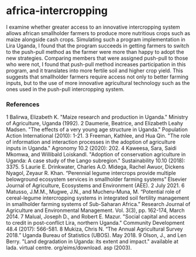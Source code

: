 # africa-intercropping
I examine whether greater access to an innovative intercropping system allows african smallholder farmers to produce more nutritious crops such as maize alongside cash crops. Simulating such a program implementation in Lira Uganda, I found that the program succeeds in getting farmers to switch to the push-pull method as the farmer were more than happy to adopt the new strategies. Comparing members that were assigned push-pull to those who were not, I found that push-pull method increases participation in this program, and it translates into more fertile soil and higher crop yield. This suggests that smallholder farmers require access not only to better farming inputs, but to the use of more innovative agricultural technology such as the ones used in the push-pull intercropping system.  	

### References
1 Balirwa, Elizabeth K. "Maize research and production in Uganda." Ministry of Agriculture, Uganda (1992).
2 Daumerie, Beatrice, and Elizabeth Leahy Madsen. "The effects of a very young age structure in Uganda." Population Action International (2010): 1-21.
3 Freeman, Kathlee, and Hua Qin. "The role of information and interaction processes in the adoption of agriculture inputs in Uganda." Agronomy 10.2 (2020): 202.
4 Kaweesa, Sara, Saidi Mkomwa, and Willibald Loiskandl. "Adoption of conservation agriculture in Uganda: A case study of the Lango subregion." Sustainability 10.10 (2018): 3375.
5 Laurie E. Drinkwater, Charles A.O. Midega, Rachel Awuor, Dickens Nyagol, Zeyaur R. Khan. “Perennial legume intercrops provide multiple belowground ecosystem services in smallholder farming systems” Elsevier Journal of Agriculture, Ecosystems and Environment (AEE). 2 July 2021.
6 Matusso, J.M.M., Mugwe, J.N., and Mucheru-Muna, M. “Potential role of cereal-legume intercropping systems in integrated soil fertility management in smallholder farming systems of Sub-Saharan Africa.” Research Journal of Agriculture and Environmental Management. Vol. 3(3), pp. 162-174, March 2014. 
7 Malual, Joseph D., and Robert E. Mazur. "Social capital and access to credit in post-conflict Lira, northern Uganda." Community Development 48.4 (2017): 566-581.
8 Mukiza, Chris N. “The Annual Agricultural Survey 2018.” Uganda Bureau of Statistics (UBOS). May 2018. 
9 Olson, J., and Len Berry. "Land degradation in Uganda: its extent and impact." available at lada. virtual centre. org/eims/download. asp (2003).
